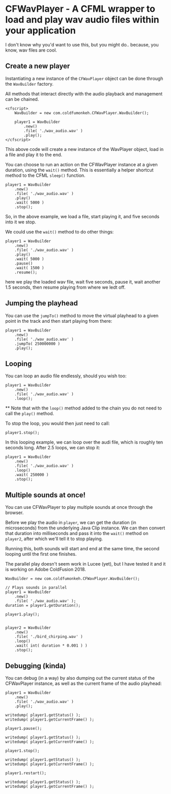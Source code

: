 # CFWavPlayer - A CFML wrapper to load and play wav audio files within your application

I don't know why you'd want to use this, but you might do.. because, you know, wav files are cool.

## Create a new player

Instantiating a new instance of the `CFWavPlayer` object can be done through the `WavBuilder` factory.

All methods that interact directly with the audio playback and management can be chained.

```
<cfscript>
    WavBuilder = new com.coldfumonkeh.CFWavPlayer.WavBuilder();

    player1 = WavBuilder
        .new()
        .file( './wav_audio.wav' )
        .play();
</cfscript>
```

This above code will create a new instance of the WavPlayer object, load in a file and play it to the end.

You can choose to run an action on the CFWavPlayer instance at a given duration, using the `wait()` method. This is essentially a helper shortcut method to the CFML `sleep()` function.

```
player1 = WavBuilder
    .new()
    .file( './wav_audio.wav' )
    .play()
    .wait( 5000 )
    .stop();
```

So, in the above example, we load a file, start playing it, and five seconds into it we stop.

We could use the `wait()` method to do other things:

```
player1 = WavBuilder
    .new()
    .file( './wav_audio.wav' )
    .play()
    .wait( 5000 )
    .pause()
    .wait( 1500 )
    .resume();
```

here we play the loaded wav file, wait five seconds, pause it, wait another 1.5 seconds, then resume playing from where we ledt off.

## Jumping the playhead

You can use the `jumpTo()` method to move the virtual playhead to a given point in the track and then start playing from there:

```
player1 = WavBuilder
    .new()
    .file( './wav_audio.wav' )
    .jumpTo( 250000000 )
    .play();
```

## Looping

You can loop an audio file endlessly, should you wish too:

```
player1 = WavBuilder
    .new()
    .file( './wav_audio.wav' )
    .loop();
```

** Note that with the `loop()` method added to the chain you do not need to call the `play()` method.

To stop the loop, you would then just need to call:

```
player1.stop();
```

In this looping example, we can loop over the audi file, which is roughly ten seconds long.
After 2.5 loops, we can stop it:

```
player1 = WavBuilder
    .new()
    .file( './wav_audio.wav' )
    .loop()
    .wait( 250000 )
    .stop();
```

## Multiple sounds at once!

You can use CFWavPlayer to play multiple sounds at once through the browser.

Before we play the audio in `player`, we can get the duration (in microseconds) from the underlying Java Clip instance. We can then convert that duration into milliseconds and pass it into the `wait()` method on `player2`, after which we'll tell it to stop playing.

Running this, both sounds will start and end at the same time, the second looping until the first one finishes.

The parallel play doesn't seem work in Lucee (yet), but I have tested it and it is working on Adobe ColdFusion 2018.

```
WavBuilder = new com.coldfumonkeh.CFWavPlayer.WavBuilder();

// Plays sounds in parallel
player1 = WavBuilder
    .new()
    .file( './wav_audio.wav' );
duration = player1.getDuration();

player1.play();


player2 = WavBuilder
    .new()
    .file( './bird_chirping.wav' )
    .loop()
    .wait( int( duration * 0.001 ) )
    .stop();
```

## Debugging (kinda)

You can debug (in a way) by also dumping out the current status of the CFWavPlayer instance, as well as the current frame of the audio playhead:

```
player1 = WavBuilder
    .new()
    .file( './wav_audio.wav' )
    .play();

writedump( player1.getStatus() );
writedump( player1.getCurrentFrame() );

player1.pause();

writedump( player1.getStatus() );
writedump( player1.getCurrentFrame() );

player1.stop();

writedump( player1.getStatus() );
writedump( player1.getCurrentFrame() );

player1.restart();

writedump( player1.getStatus() );
writedump( player1.getCurrentFrame() );
```

